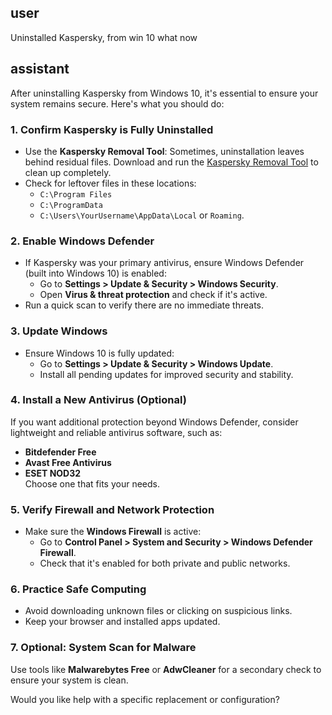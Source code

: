 ## user
Uninstalled Kaspersky, from win 10 what now
## assistant

After uninstalling Kaspersky from Windows 10, it's essential to ensure your system remains secure. Here's what you should do:

### 1. **Confirm Kaspersky is Fully Uninstalled**  
   - Use the **Kaspersky Removal Tool**: Sometimes, uninstallation leaves behind residual files. Download and run the [Kaspersky Removal Tool](https://support.kaspersky.com/common/uninstall/1464) to clean up completely.
   - Check for leftover files in these locations:  
     - `C:\Program Files`  
     - `C:\ProgramData`  
     - `C:\Users\YourUsername\AppData\Local` or `Roaming`.

### 2. **Enable Windows Defender**  
   - If Kaspersky was your primary antivirus, ensure Windows Defender (built into Windows 10) is enabled:  
     - Go to **Settings > Update & Security > Windows Security**.  
     - Open **Virus & threat protection** and check if it's active.
   - Run a quick scan to verify there are no immediate threats.

### 3. **Update Windows**  
   - Ensure Windows 10 is fully updated:  
     - Go to **Settings > Update & Security > Windows Update**.  
     - Install all pending updates for improved security and stability.

### 4. **Install a New Antivirus (Optional)**  
   If you want additional protection beyond Windows Defender, consider lightweight and reliable antivirus software, such as:  
   - **Bitdefender Free**  
   - **Avast Free Antivirus**  
   - **ESET NOD32**  
   Choose one that fits your needs.

### 5. **Verify Firewall and Network Protection**  
   - Make sure the **Windows Firewall** is active:  
     - Go to **Control Panel > System and Security > Windows Defender Firewall**.  
     - Check that it's enabled for both private and public networks.

### 6. **Practice Safe Computing**  
   - Avoid downloading unknown files or clicking on suspicious links.  
   - Keep your browser and installed apps updated.

### 7. **Optional: System Scan for Malware**  
   Use tools like **Malwarebytes Free** or **AdwCleaner** for a secondary check to ensure your system is clean.

Would you like help with a specific replacement or configuration?